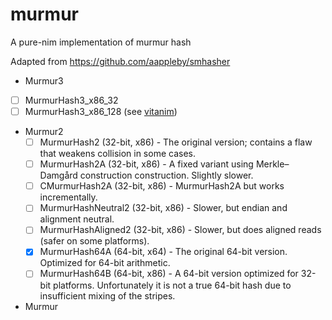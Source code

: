 # murmur

A pure-nim implementation of murmur hash

Adapted from https://github.com/aappleby/smhasher

- Murmur3
 - [ ] MurmurHash3_x86_32
 - [ ] MurmurHash3_x86_128 (see [vitanim](https://github.com/timotheecour/vitanim/blob/master/murmur/murmur.nim))
- Murmur2
  - [ ] MurmurHash2 (32-bit, x86) - The original version; contains a flaw that weakens collision in some cases.
  - [ ] MurmurHash2A (32-bit, x86) - A fixed variant using Merkle–Damgård construction construction. Slightly slower.
  - [ ] CMurmurHash2A (32-bit, x86) - MurmurHash2A but works incrementally.
  - [ ] MurmurHashNeutral2 (32-bit, x86) - Slower, but endian and alignment neutral.
  - [ ] MurmurHashAligned2 (32-bit, x86) - Slower, but does aligned reads (safer on some platforms).
  - [x] MurmurHash64A (64-bit, x64) - The original 64-bit version. Optimized for 64-bit arithmetic.
  - [ ] MurmurHash64B (64-bit, x86) - A 64-bit version optimized for 32-bit platforms. Unfortunately it is not a true 64-bit hash due to insufficient mixing of the stripes.
- Murmur